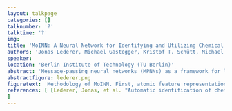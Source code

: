 ```yaml
---
layout: talkpage
categories: []
talknumber: '?'
talktime: '?'
img:
title: 'MoINN: A Neural Network for Identifying and Utilizing Chemical Moieties in Molecular Data'
authors: 'Jonas Lederer, Michael Gastegger, Kristof T. Schütt, Michael Kampffmeyer, Klaus-Robert Müller,  Oliver T. Unke'
speaker: 
location: 'Berlin Institute of Technology (TU Berlin)'
abstract: 'Message-passing neural networks (MPNNs) as a framework for learning atomic representations, has become increasingly powerful regarding the prediction of electronic properties. Here, we introduce a method to automatically identify chemical moieties (molecular building blocks) from such representations, enabling a variety of applications beyond property prediction, which otherwise rely on expert knowledge. Beyond the data-driven design of molecular fingerprints, the versatility of our approach is demonstrated by enabling the selection of representative entries in chemical databases, the automatic construction of coarse-grained force fields, as well as the identification of reaction coordinates.'
abstractfigure: lederer.png
figuretext: 'Methodology of MoINN. First, atomic feature representations (red and blue bars) are learned. Next, MoINN constructs type assignment vectors (pink and orange bars) based on these features. Each entry represents the probability of an atom to be assigned to a specific type of moiety (atoms are colored according to the highest atom-to-type affinity). Based on these assignments and the proximity of atoms, MoINN divides molecules into individual moieties.'
references: [ [Lederer, Jonas, et al. "Automatic identification of chemical moieties.", Physical Chemistry Chemical Physics 25.38, (2023): 26370-26379]
]
---
```

